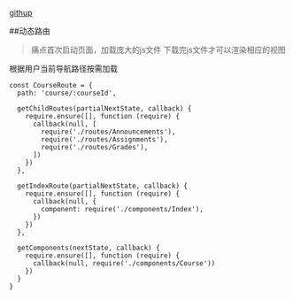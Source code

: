 [githup](https://github.com/ReactTraining/react-router/blob/v2.8.1/docs/guides/DynamicRouting.md)

##动态路由

>痛点首次启动页面，加载庞大的js文件
>下载完js文件才可以渲染相应的视图


根据用户当前导航路径按需加载

```
const CourseRoute = {
  path: 'course/:courseId',

  getChildRoutes(partialNextState, callback) {
    require.ensure([], function (require) {
      callback(null, [
        require('./routes/Announcements'),
        require('./routes/Assignments'),
        require('./routes/Grades'),
      ])
    })
  },

  getIndexRoute(partialNextState, callback) {
    require.ensure([], function (require) {
      callback(null, {
        component: require('./components/Index'),
      })
    })
  },

  getComponents(nextState, callback) {
    require.ensure([], function (require) {
      callback(null, require('./components/Course'))
    })
  }
}
```

